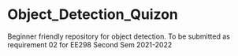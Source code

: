 # Object_Detection_Quizon
Beginner friendly repository for object detection. To be submitted as requirement 02 for EE298 Second Sem 2021-2022
